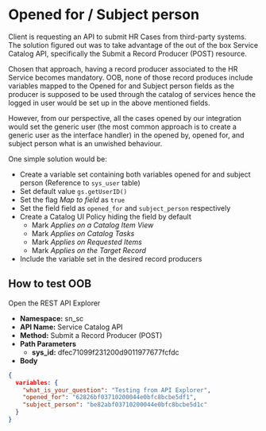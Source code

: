 # Opened for / Subject person

Client is requesting an API to submit HR Cases from third-party systems. The solution figured out was to take advantage of the out of the box Service Catalog API, specifically the Submit a Record Producer (POST) resource.

Chosen that approach, having a record producer associated to the HR Service becomes mandatory. OOB, none of those record produces include variables mapped to the Opened for and Subject person fields as the producer is supposed to be used through the catalog of services hence the logged in user would be set up in the above mentioned fields.

However, from our perspective, all the cases opened by our integration would set the generic user (the most common approach is to create a generic user as the interface handler) in the opened by, opened for, and subject person what is an unwished behaviour.

One simple solution would be:

* Create a variable set containing both variables opened for and subject person (Reference to `sys_user` table)
* Set default value `gs.getUserID()`
* Set the flag *Map to field* as `true`
* Set the field field as `opened_for` and `subject_person` respectively
* Create a Catalog UI Policy hiding the field by default
  * Mark *Applies on a Catalog Item View*
  * Mark *Applies on Catalog Tasks*
  * Mark *Applies on Requested Items*
  * Mark *Applies on the Target Record*
* Include the variable set in the desired record producers

## How to test OOB

Open the REST API Explorer

* **Namespace:** sn_sc
* **API Name:** Service Catalog API
* **Method:** Submit a Record Producer (POST)
* **Path Parameters**
  * **sys_id:** dfec71099f231200d9011977677fcfdc
* **Body**

```json
{
  variables: {
    "what_is_your_question": "Testing from API Explorer",
    "opened_for": "62826bf03710200044e0bfc8bcbe5df1",
    "subject_person": "be82abf03710200044e0bfc8bcbe5d1c"
  }
}
```
